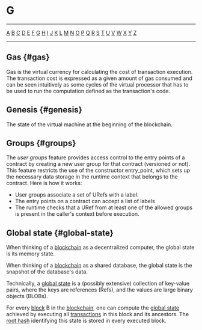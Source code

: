 # G

---

[A](A.md) [B](B.md) [C](C.md) [D](D.md) [E](E.md) [F](F.md) [G](G.md) [H](H.md) [I](I.md) [J](J.md) [K](K.md) [L](L.md) [M](M.md) [N](N.md) [O](O.md) [P](P.md) [Q](Q.md) [R](R.md) [S](S.md) [T](T.md) [U](U.md) [V](V.md) [W](W.md) [X](X.md) [Y](Y.md) [Z](Z.md)

---

## Gas {#gas}

Gas is the virtual currency for calculating the cost of transaction execution. The transaction cost is expressed as a given amount of gas consumed and can be seen intuitively as some cycles of the virtual processor that has to be used to run the computation defined as the transaction's code.

## Genesis {#genesis}

The state of the virtual machine at the beginning of the blockchain.

## Groups {#groups}
The *user groups* feature provides access control to the entry points of a contract by creating a new user group for that contract (versioned or not). This feature restricts the use of the constructor entry_point, which sets up the necessary data storage in the runtime context that belongs to the contract. Here is how it works:
- User groups associate a set of URefs with a label.
- The entry points on a contract can accept a list of labels
- The runtime checks that a URef from at least one of the allowed groups is present in the caller's context before execution.

## Global state {#global-state}

When thinking of a [blockchain](B.md#blockchain) as a decentralized computer, the global state is its memory state.

When thinking of a [blockchain](B.md#blockchain) as a shared database, the global state is the snapshot of the database's data.

Technically, a [global state](G.md#global-state) is a (possibly extensive) collection of key-value pairs, where the keys are references (Refs), and the values are large binary objects (BLOBs).

For every [block](B.md#block) B in the [blockchain](B.md#blockchain), one can compute the [global state](G.md#global-state) achieved by executing all [transactions](T.md#transaction) in this block and its ancestors. The [root hash](R.md#root-hash) identifying this state is stored in every executed block.
